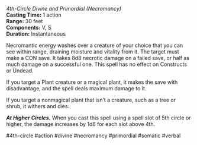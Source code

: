 *4th-Circle Divine and Primordial (Necromancy)*    
**Casting Time:** 1 action    
**Range:** 30 feet  
**Components:** V, S  
**Duration:** Instantaneous

Necromantic energy washes over a creature of your choice that you can see within range, draining moisture and vitality from it. The target must make a CON save. It takes 8d8 necrotic damage on a failed save, or half as much damage on a successful one. This spell has no effect on Constructs or Undead.

If you target a Plant creature or a magical plant, it makes the save with disadvantage, and the spell deals maximum damage to it.

If you target a nonmagical plant that isn’t a creature, such as a tree or shrub, it withers and dies.

***At Higher Circles.*** When you cast this spell using a spell slot of 5th circle or higher, the damage increases by 1d8 for each slot above 4th.

#4th-circle #action #divine #necromancy #primordial #somatic #verbal
